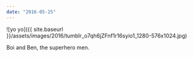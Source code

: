```yaml
---
date: "2016-05-25"
---
```


![yo yo]({{ site.baseurl }}/assets/images/2016/tumblr_o7qh6jZFnf1r16syio1_1280-576x1024.jpg)

Boi and Ben, the superhero men.
